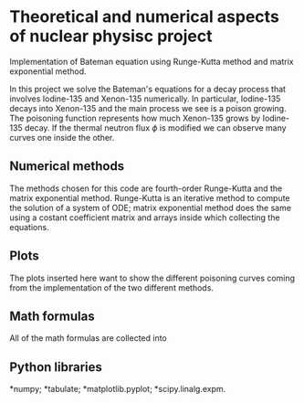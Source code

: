 # Theoretical and numerical aspects of nuclear physisc project
Implementation of Bateman equation using Runge-Kutta method and matrix exponential method.

In this project we solve the Bateman's equations for a decay process that involves Iodine-135 and Xenon-135 numerically. In particular, Iodine-135 decays into Xenon-135 and the main process we see is a poison growing. 
The poisoning function represents how much Xenon-135 grows by  Iodine-135 decay. If the thermal neutron flux $\phi$ is modified we can observe many curves one inside the other.

## Numerical methods
The methods chosen for this code are fourth-order Runge-Kutta and the matrix exponential method.
Runge-Kutta is an iterative method to compute the solution of a system of ODE;
matrix exponential method does the same using a costant coefficient matrix and arrays inside which collecting the equations.

## Plots
The plots inserted here want to show the different poisoning curves coming from the implementation of the two different methods.

## Math formulas
All of the math formulas are collected into 

## Python libraries
*numpy;
*tabulate;
*matplotlib.pyplot;
*scipy.linalg.expm.

